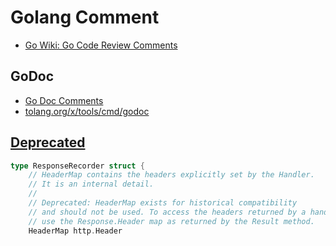 # Golang Comment

- [Go Wiki: Go Code Review Comments](https://go.dev/wiki/CodeReviewComments)

## GoDoc

- [Go Doc Comments](https://go.dev/doc/comment)
- [tolang.org/x/tools/cmd/godoc](https://pkg.go.dev/golang.org/x/tools/cmd/godoc)

## [Deprecated](https://go.dev/wiki/Deprecated)

```go
type ResponseRecorder struct {
    // HeaderMap contains the headers explicitly set by the Handler.
    // It is an internal detail.
    //
    // Deprecated: HeaderMap exists for historical compatibility
    // and should not be used. To access the headers returned by a handler,
    // use the Response.Header map as returned by the Result method.
    HeaderMap http.Header
```
